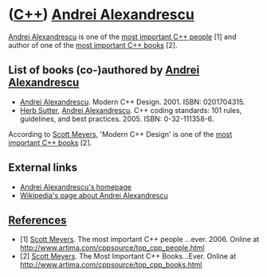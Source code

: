 # ([C++](Cpp.md)) [Andrei Alexandrescu](CppAndreiAlexandrescu.md)

[Andrei Alexandrescu](CppAndreiAlexandrescu.md) is one of the [most
important C++ people](CppMostImportantCppPeople.md) [1] and author of
one of the [most important C++ books](CppMostImportantCppBooks.md)
[2].

## List of books (co-)authored by [Andrei Alexandrescu](CppAndreiAlexandrescu.md)

 * [Andrei Alexandrescu](CppAndreiAlexandrescu.md). Modern C++ Design. 2001. ISBN: 0201704315.
 * [Herb Sutter](CppHerbSutter.md), [Andrei Alexandrescu](CppAndreiAlexandrescu.md). C++ coding standards: 101 rules, guidelines, and best practices. 2005. ISBN: 0-32-111358-6.

According to [Scott Meyers](CppScottMeyers.md), 'Modern C++ Design' is
one of the [most important C++ books](CppMostImportantCppBooks.md)
[2].

## External links

 * [Andrei Alexandrescu's homepage](http://erdani.org/)
 * [Wikipedia's page about Andrei Alexandrescu](http://en.wikipedia.org/wiki/Andrei_Alexandrescu)

## [References](CppReferences.md)

 * [1] [Scott Meyers](CppScottMeyers.md). The most important C++ people ...ever. 2006. Online at http://www.artima.com/cppsource/top_cpp_people.html
 * [2] [Scott Meyers](CppScottMeyers.md). The Most Important C++ Books...Ever. Online at http://www.artima.com/cppsource/top_cpp_books.html

 

 

 

 

 

 

